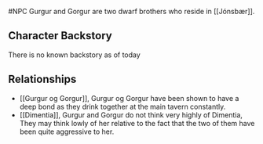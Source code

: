 #NPC 
Gurgur and Gorgur are two dwarf brothers who reside in [[Jónsbær]].

## Character Backstory
There is no known backstory as of today

## Relationships
- [[Gurgur og Gorgur]], Gurgur og Gorgur have been shown to have a deep bond as they drink together at the main tavern constantly.
- [[Dimentia]], Gurgur and Gorgur do not think very highly of Dimentia, They may think lowly of her relative to the fact that the two of them have been quite aggressive to her.